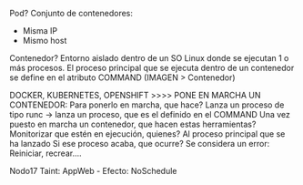 Pod?
Conjunto de contenedores:
- Misma IP
- Mismo host

Contenedor?
Entorno aislado dentro de un SO Linux donde se ejecutan 1 o más procesos.
El proceso principal que se ejecuta dentro de un contenedor se define 
en el atributo COMMAND (IMAGEN > Contenedor)

DOCKER, KUBERNETES, OPENSHIFT >>>> PONE EN MARCHA UN CONTENEDOR:
    Para ponerlo en marcha, que hace?
        Lanza un proceso de tipo runc -> lanza un proceso, 
                                        que es el definido en el COMMAND
    Una vez puesto en marcha un contenedor, que hacen estas herramientas?
        Monitorizar que estén en ejecución, quienes?
            Al proceso principal que se ha lanzado
    Si ese proceso acaba, que ocurre?
        Se considera un error: Reiniciar, recrear....
        
Nodo17
    Taint: AppWeb - Efecto: NoSchedule